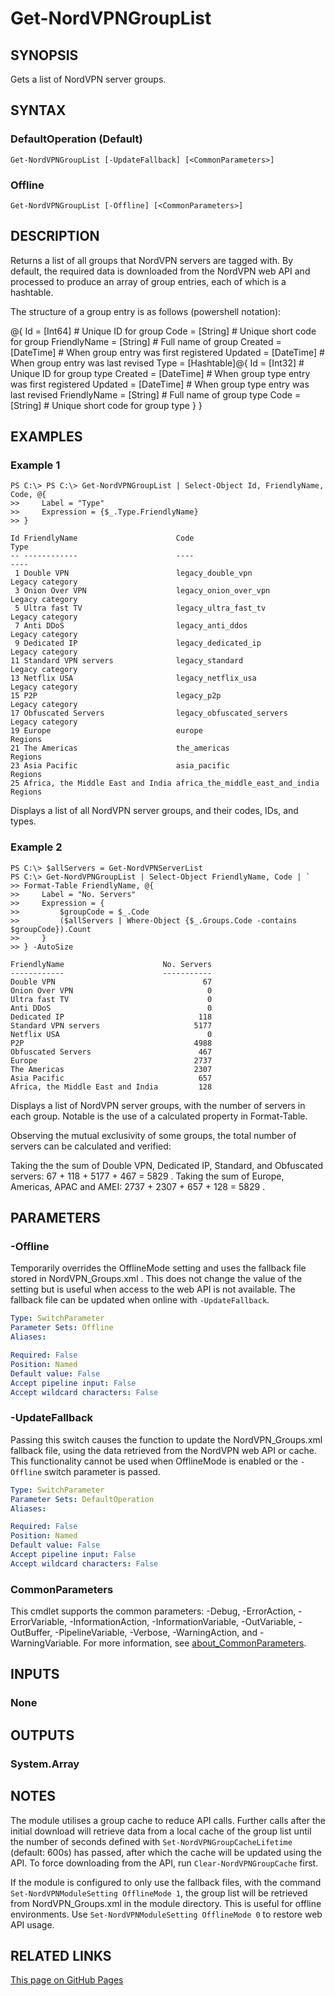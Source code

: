 ﻿---
external help file: NordVPN-Servers-help.xml
Module Name: NordVPN-Servers
online version: https://thefreeman193.github.io/NordVPN-Servers/Get-NordVPNGroupList.html
schema: 2.0.0
---

# Get-NordVPNGroupList

## SYNOPSIS
Gets a list of NordVPN server groups.

## SYNTAX

### DefaultOperation (Default)
```
Get-NordVPNGroupList [-UpdateFallback] [<CommonParameters>]
```

### Offline
```
Get-NordVPNGroupList [-Offline] [<CommonParameters>]
```

## DESCRIPTION
Returns a list of all groups that NordVPN servers are tagged with.
By default, the required data is downloaded from the NordVPN web API and processed to produce an array of group entries, each of which is a hashtable.

The structure of a group entry is as follows (powershell notation):

@{
     Id           = \[Int64\] # Unique ID for group
     Code         = \[String\] # Unique short code for group
     FriendlyName = \[String\] # Full name of group
     Created      = \[DateTime\] # When group entry was first registered
     Updated      = \[DateTime\] # When group entry was last revised
     Type         = \[Hashtable\]@{
         Id           = \[Int32\] # Unique ID for group type
         Created      = \[DateTime\] # When group type entry was first registered
         Updated      = \[DateTime\] # When group type entry was last revised
         FriendlyName = \[String\] # Full name of group type
         Code         = \[String\] # Unique short code for group type
     }
 }

## EXAMPLES

### Example 1
```
PS C:\> PS C:\> Get-NordVPNGroupList | Select-Object Id, FriendlyName, Code, @{
>>     Label = "Type"
>>     Expression = {$_.Type.FriendlyName}
>> }

Id FriendlyName                      Code                             Type
-- ------------                      ----                             ----
 1 Double VPN                        legacy_double_vpn                Legacy category
 3 Onion Over VPN                    legacy_onion_over_vpn            Legacy category
 5 Ultra fast TV                     legacy_ultra_fast_tv             Legacy category
 7 Anti DDoS                         legacy_anti_ddos                 Legacy category
 9 Dedicated IP                      legacy_dedicated_ip              Legacy category
11 Standard VPN servers              legacy_standard                  Legacy category
13 Netflix USA                       legacy_netflix_usa               Legacy category
15 P2P                               legacy_p2p                       Legacy category
17 Obfuscated Servers                legacy_obfuscated_servers        Legacy category
19 Europe                            europe                           Regions
21 The Americas                      the_americas                     Regions
23 Asia Pacific                      asia_pacific                     Regions
25 Africa, the Middle East and India africa_the_middle_east_and_india Regions
```

Displays a list of all NordVPN server groups, and their codes, IDs, and types.

### Example 2
```
PS C:\> $allServers = Get-NordVPNServerList
PS C:\> Get-NordVPNGroupList | Select-Object FriendlyName, Code | `
>> Format-Table FriendlyName, @{
>>     Label = "No. Servers"
>>     Expression = {
>>         $groupCode = $_.Code
>>         ($allServers | Where-Object {$_.Groups.Code -contains $groupCode}).Count
>>     }
>> } -AutoSize

FriendlyName                      No. Servers
------------                      -----------
Double VPN                                 67
Onion Over VPN                              0
Ultra fast TV                               0
Anti DDoS                                   0
Dedicated IP                              118
Standard VPN servers                     5177
Netflix USA                                 0
P2P                                      4988
Obfuscated Servers                        467
Europe                                   2737
The Americas                             2307
Asia Pacific                              657
Africa, the Middle East and India         128
```

Displays a list of NordVPN server groups, with the number of servers in each group.
Notable is the use of a calculated property in Format-Table.

Observing the mutual exclusivity of some groups, the total number of servers can be calculated and verified:

Taking the the sum of Double VPN, Dedicated IP, Standard, and Obfuscated servers: 67 + 118 + 5177 + 467 = 5829 .
Taking the sum of Europe, Americas, APAC and AMEI: 2737 + 2307 + 657 + 128 = 5829 .

## PARAMETERS

### -Offline
Temporarily overrides the OfflineMode setting and uses the fallback file stored in NordVPN_Groups.xml .
This does not change the value of the setting but is useful when access to the web API is not available.
The fallback file can be updated when online with `-UpdateFallback`.

```yaml
Type: SwitchParameter
Parameter Sets: Offline
Aliases:

Required: False
Position: Named
Default value: False
Accept pipeline input: False
Accept wildcard characters: False
```

### -UpdateFallback
Passing this switch causes the function to update the NordVPN_Groups.xml fallback file, using the data retrieved from the NordVPN web API or cache.
This functionality cannot be used when OfflineMode is enabled or the `-Offline` switch parameter is passed.

```yaml
Type: SwitchParameter
Parameter Sets: DefaultOperation
Aliases:

Required: False
Position: Named
Default value: False
Accept pipeline input: False
Accept wildcard characters: False
```

### CommonParameters
This cmdlet supports the common parameters: -Debug, -ErrorAction, -ErrorVariable, -InformationAction, -InformationVariable, -OutVariable, -OutBuffer, -PipelineVariable, -Verbose, -WarningAction, and -WarningVariable. For more information, see [about_CommonParameters](http://go.microsoft.com/fwlink/?LinkID=113216).

## INPUTS

### None
## OUTPUTS

### System.Array
## NOTES
The module utilises a group cache to reduce API calls.
Further calls after the initial download will retrieve data from a local cache of the group list until the number of seconds defined with `Set-NordVPNGroupCacheLifetime` (default: 600s) has passed, after which the cache will be updated using the API.
To force downloading from the API, run `Clear-NordVPNGroupCache` first.

If the module is configured to only use the fallback files, with the command `Set-NordVPNModuleSetting OfflineMode 1`, the group list will be retrieved from NordVPN_Groups.xml in the module directory.
This is useful for offline environments.
Use `Set-NordVPNModuleSetting OfflineMode 0` to restore web API usage.

## RELATED LINKS

[This page on GitHub Pages](https://thefreeman193.github.io/NordVPN-Servers/Get-NordVPNGroupList.html)
